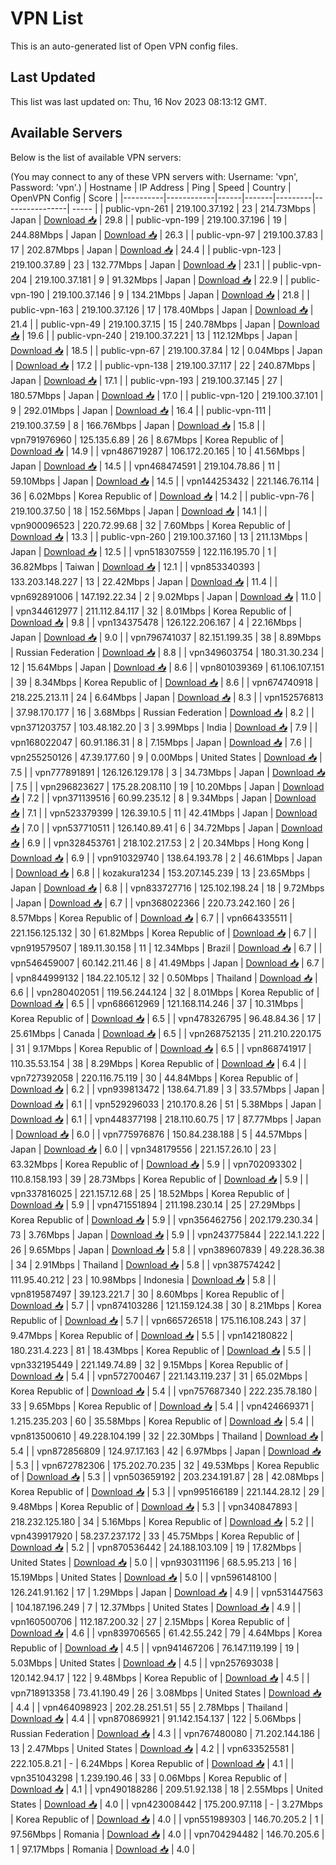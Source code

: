 # VPN List

This is an auto-generated list of Open VPN config files.

## Last Updated

This list was last updated on: Thu, 16 Nov 2023 08:13:12 GMT.

## Available Servers

Below is the list of available VPN servers:

(You may connect to any of these VPN servers with: Username: 'vpn', Password: 'vpn'.)
| Hostname | IP Address | Ping | Speed | Country | OpenVPN Config | Score |
|----------|------------|------|-------|---------|----------------| ----- |
| public-vpn-261 | 219.100.37.192 | 23 | 214.73Mbps | Japan | [Download 📥](./configs/server_0_JP.ovpn) | 29.8 |
| public-vpn-199 | 219.100.37.196 | 19 | 244.88Mbps | Japan | [Download 📥](./configs/server_1_JP.ovpn) | 26.3 |
| public-vpn-97 | 219.100.37.83 | 17 | 202.87Mbps | Japan | [Download 📥](./configs/server_2_JP.ovpn) | 24.4 |
| public-vpn-123 | 219.100.37.89 | 23 | 132.77Mbps | Japan | [Download 📥](./configs/server_3_JP.ovpn) | 23.1 |
| public-vpn-204 | 219.100.37.181 | 9 | 91.32Mbps | Japan | [Download 📥](./configs/server_4_JP.ovpn) | 22.9 |
| public-vpn-190 | 219.100.37.146 | 9 | 134.21Mbps | Japan | [Download 📥](./configs/server_5_JP.ovpn) | 21.8 |
| public-vpn-163 | 219.100.37.126 | 17 | 178.40Mbps | Japan | [Download 📥](./configs/server_6_JP.ovpn) | 21.4 |
| public-vpn-49 | 219.100.37.15 | 15 | 240.78Mbps | Japan | [Download 📥](./configs/server_7_JP.ovpn) | 19.6 |
| public-vpn-240 | 219.100.37.221 | 13 | 112.12Mbps | Japan | [Download 📥](./configs/server_8_JP.ovpn) | 18.5 |
| public-vpn-67 | 219.100.37.84 | 12 | 0.04Mbps | Japan | [Download 📥](./configs/server_9_JP.ovpn) | 17.2 |
| public-vpn-138 | 219.100.37.117 | 22 | 240.87Mbps | Japan | [Download 📥](./configs/server_10_JP.ovpn) | 17.1 |
| public-vpn-193 | 219.100.37.145 | 27 | 180.57Mbps | Japan | [Download 📥](./configs/server_11_JP.ovpn) | 17.0 |
| public-vpn-120 | 219.100.37.101 | 9 | 292.01Mbps | Japan | [Download 📥](./configs/server_12_JP.ovpn) | 16.4 |
| public-vpn-111 | 219.100.37.59 | 8 | 166.76Mbps | Japan | [Download 📥](./configs/server_13_JP.ovpn) | 15.8 |
| vpn791976960 | 125.135.6.89 | 26 | 8.67Mbps | Korea Republic of | [Download 📥](./configs/server_14_KR.ovpn) | 14.9 |
| vpn486719287 | 106.172.20.165 | 10 | 41.56Mbps | Japan | [Download 📥](./configs/server_15_JP.ovpn) | 14.5 |
| vpn468474591 | 219.104.78.86 | 11 | 59.10Mbps | Japan | [Download 📥](./configs/server_16_JP.ovpn) | 14.5 |
| vpn144253432 | 221.146.76.114 | 36 | 6.02Mbps | Korea Republic of | [Download 📥](./configs/server_17_KR.ovpn) | 14.2 |
| public-vpn-76 | 219.100.37.50 | 18 | 152.56Mbps | Japan | [Download 📥](./configs/server_18_JP.ovpn) | 14.1 |
| vpn900096523 | 220.72.99.68 | 32 | 7.60Mbps | Korea Republic of | [Download 📥](./configs/server_19_KR.ovpn) | 13.3 |
| public-vpn-260 | 219.100.37.160 | 13 | 211.13Mbps | Japan | [Download 📥](./configs/server_20_JP.ovpn) | 12.5 |
| vpn518307559 | 122.116.195.70 | 1 | 36.82Mbps | Taiwan | [Download 📥](./configs/server_21_TW.ovpn) | 12.1 |
| vpn853340393 | 133.203.148.227 | 13 | 22.42Mbps | Japan | [Download 📥](./configs/server_22_JP.ovpn) | 11.4 |
| vpn692891006 | 147.192.22.34 | 2 | 9.02Mbps | Japan | [Download 📥](./configs/server_23_JP.ovpn) | 11.0 |
| vpn344612977 | 211.112.84.117 | 32 | 8.01Mbps | Korea Republic of | [Download 📥](./configs/server_24_KR.ovpn) | 9.8 |
| vpn134375478 | 126.122.206.167 | 4 | 22.16Mbps | Japan | [Download 📥](./configs/server_25_JP.ovpn) | 9.0 |
| vpn796741037 | 82.151.199.35 | 38 | 8.89Mbps | Russian Federation | [Download 📥](./configs/server_26_RU.ovpn) | 8.8 |
| vpn349603754 | 180.31.30.234 | 12 | 15.64Mbps | Japan | [Download 📥](./configs/server_27_JP.ovpn) | 8.6 |
| vpn801039369 | 61.106.107.151 | 39 | 8.34Mbps | Korea Republic of | [Download 📥](./configs/server_28_KR.ovpn) | 8.6 |
| vpn674740918 | 218.225.213.11 | 24 | 6.64Mbps | Japan | [Download 📥](./configs/server_29_JP.ovpn) | 8.3 |
| vpn152576813 | 37.98.170.177 | 16 | 3.68Mbps | Russian Federation | [Download 📥](./configs/server_30_RU.ovpn) | 8.2 |
| vpn371203757 | 103.48.182.20 | 3 | 3.99Mbps | India | [Download 📥](./configs/server_31_IN.ovpn) | 7.9 |
| vpn168022047 | 60.91.186.31 | 8 | 7.15Mbps | Japan | [Download 📥](./configs/server_32_JP.ovpn) | 7.6 |
| vpn255250126 | 47.39.177.60 | 9 | 0.00Mbps | United States | [Download 📥](./configs/server_33_US.ovpn) | 7.5 |
| vpn777891891 | 126.126.129.178 | 3 | 34.73Mbps | Japan | [Download 📥](./configs/server_34_JP.ovpn) | 7.5 |
| vpn296823627 | 175.28.208.110 | 19 | 10.20Mbps | Japan | [Download 📥](./configs/server_35_JP.ovpn) | 7.2 |
| vpn371139516 | 60.99.235.12 | 8 | 9.34Mbps | Japan | [Download 📥](./configs/server_36_JP.ovpn) | 7.1 |
| vpn523379399 | 126.39.10.5 | 11 | 42.41Mbps | Japan | [Download 📥](./configs/server_37_JP.ovpn) | 7.0 |
| vpn537710511 | 126.140.89.41 | 6 | 34.72Mbps | Japan | [Download 📥](./configs/server_38_JP.ovpn) | 6.9 |
| vpn328453761 | 218.102.217.53 | 2 | 20.34Mbps | Hong Kong | [Download 📥](./configs/server_39_HK.ovpn) | 6.9 |
| vpn910329740 | 138.64.193.78 | 2 | 46.61Mbps | Japan | [Download 📥](./configs/server_40_JP.ovpn) | 6.8 |
| kozakura1234 | 153.207.145.239 | 13 | 23.65Mbps | Japan | [Download 📥](./configs/server_41_JP.ovpn) | 6.8 |
| vpn833727716 | 125.102.198.24 | 18 | 9.72Mbps | Japan | [Download 📥](./configs/server_42_JP.ovpn) | 6.7 |
| vpn368022366 | 220.73.242.160 | 26 | 8.57Mbps | Korea Republic of | [Download 📥](./configs/server_43_KR.ovpn) | 6.7 |
| vpn664335511 | 221.156.125.132 | 30 | 61.82Mbps | Korea Republic of | [Download 📥](./configs/server_44_KR.ovpn) | 6.7 |
| vpn919579507 | 189.11.30.158 | 11 | 12.34Mbps | Brazil | [Download 📥](./configs/server_45_BR.ovpn) | 6.7 |
| vpn546459007 | 60.142.211.46 | 8 | 41.49Mbps | Japan | [Download 📥](./configs/server_46_JP.ovpn) | 6.7 |
| vpn844999132 | 184.22.105.12 | 32 | 0.50Mbps | Thailand | [Download 📥](./configs/server_47_TH.ovpn) | 6.6 |
| vpn280402051 | 119.56.244.124 | 32 | 8.01Mbps | Korea Republic of | [Download 📥](./configs/server_48_KR.ovpn) | 6.5 |
| vpn686612969 | 121.168.114.246 | 37 | 10.31Mbps | Korea Republic of | [Download 📥](./configs/server_49_KR.ovpn) | 6.5 |
| vpn478326795 | 96.48.84.36 | 17 | 25.61Mbps | Canada | [Download 📥](./configs/server_50_CA.ovpn) | 6.5 |
| vpn268752135 | 211.210.220.175 | 31 | 9.17Mbps | Korea Republic of | [Download 📥](./configs/server_51_KR.ovpn) | 6.5 |
| vpn868741917 | 110.35.53.154 | 38 | 8.29Mbps | Korea Republic of | [Download 📥](./configs/server_52_KR.ovpn) | 6.4 |
| vpn727392058 | 220.116.75.119 | 30 | 44.84Mbps | Korea Republic of | [Download 📥](./configs/server_53_KR.ovpn) | 6.2 |
| vpn939813472 | 138.64.71.89 | 3 | 33.57Mbps | Japan | [Download 📥](./configs/server_54_JP.ovpn) | 6.1 |
| vpn529296033 | 210.170.8.26 | 51 | 5.38Mbps | Japan | [Download 📥](./configs/server_55_JP.ovpn) | 6.1 |
| vpn448377198 | 218.110.60.75 | 17 | 87.77Mbps | Japan | [Download 📥](./configs/server_56_JP.ovpn) | 6.0 |
| vpn775976876 | 150.84.238.188 | 5 | 44.57Mbps | Japan | [Download 📥](./configs/server_57_JP.ovpn) | 6.0 |
| vpn348179556 | 221.157.26.10 | 23 | 63.32Mbps | Korea Republic of | [Download 📥](./configs/server_58_KR.ovpn) | 5.9 |
| vpn702093302 | 110.8.158.193 | 39 | 28.73Mbps | Korea Republic of | [Download 📥](./configs/server_59_KR.ovpn) | 5.9 |
| vpn337816025 | 221.157.12.68 | 25 | 18.52Mbps | Korea Republic of | [Download 📥](./configs/server_60_KR.ovpn) | 5.9 |
| vpn471551894 | 211.198.230.14 | 25 | 27.29Mbps | Korea Republic of | [Download 📥](./configs/server_61_KR.ovpn) | 5.9 |
| vpn356462756 | 202.179.230.34 | 73 | 3.76Mbps | Japan | [Download 📥](./configs/server_62_JP.ovpn) | 5.9 |
| vpn243775844 | 222.14.1.222 | 26 | 9.65Mbps | Japan | [Download 📥](./configs/server_63_JP.ovpn) | 5.8 |
| vpn389607839 | 49.228.36.38 | 34 | 2.91Mbps | Thailand | [Download 📥](./configs/server_64_TH.ovpn) | 5.8 |
| vpn387574242 | 111.95.40.212 | 23 | 10.98Mbps | Indonesia | [Download 📥](./configs/server_65_ID.ovpn) | 5.8 |
| vpn819587497 | 39.123.221.7 | 30 | 8.60Mbps | Korea Republic of | [Download 📥](./configs/server_66_KR.ovpn) | 5.7 |
| vpn874103286 | 121.159.124.38 | 30 | 8.21Mbps | Korea Republic of | [Download 📥](./configs/server_67_KR.ovpn) | 5.7 |
| vpn665726518 | 175.116.108.243 | 37 | 9.47Mbps | Korea Republic of | [Download 📥](./configs/server_68_KR.ovpn) | 5.5 |
| vpn142180822 | 180.231.4.223 | 81 | 18.43Mbps | Korea Republic of | [Download 📥](./configs/server_69_KR.ovpn) | 5.5 |
| vpn332195449 | 221.149.74.89 | 32 | 9.15Mbps | Korea Republic of | [Download 📥](./configs/server_70_KR.ovpn) | 5.4 |
| vpn572700467 | 221.143.119.237 | 31 | 65.02Mbps | Korea Republic of | [Download 📥](./configs/server_71_KR.ovpn) | 5.4 |
| vpn757687340 | 222.235.78.180 | 33 | 9.65Mbps | Korea Republic of | [Download 📥](./configs/server_72_KR.ovpn) | 5.4 |
| vpn424669371 | 1.215.235.203 | 60 | 35.58Mbps | Korea Republic of | [Download 📥](./configs/server_73_KR.ovpn) | 5.4 |
| vpn813500610 | 49.228.104.199 | 32 | 22.30Mbps | Thailand | [Download 📥](./configs/server_74_TH.ovpn) | 5.4 |
| vpn872856809 | 124.97.17.163 | 42 | 6.97Mbps | Japan | [Download 📥](./configs/server_75_JP.ovpn) | 5.3 |
| vpn672782306 | 175.202.70.235 | 32 | 49.53Mbps | Korea Republic of | [Download 📥](./configs/server_76_KR.ovpn) | 5.3 |
| vpn503659192 | 203.234.191.87 | 28 | 42.08Mbps | Korea Republic of | [Download 📥](./configs/server_77_KR.ovpn) | 5.3 |
| vpn995166189 | 221.144.28.12 | 29 | 9.48Mbps | Korea Republic of | [Download 📥](./configs/server_78_KR.ovpn) | 5.3 |
| vpn340847893 | 218.232.125.180 | 34 | 5.16Mbps | Korea Republic of | [Download 📥](./configs/server_79_KR.ovpn) | 5.2 |
| vpn439917920 | 58.237.237.172 | 33 | 45.75Mbps | Korea Republic of | [Download 📥](./configs/server_80_KR.ovpn) | 5.2 |
| vpn870536442 | 24.188.103.109 | 19 | 17.82Mbps | United States | [Download 📥](./configs/server_81_US.ovpn) | 5.0 |
| vpn930311196 | 68.5.95.213 | 16 | 15.19Mbps | United States | [Download 📥](./configs/server_82_US.ovpn) | 5.0 |
| vpn596148100 | 126.241.91.162 | 17 | 1.29Mbps | Japan | [Download 📥](./configs/server_83_JP.ovpn) | 4.9 |
| vpn531447563 | 104.187.196.249 | 7 | 12.37Mbps | United States | [Download 📥](./configs/server_84_US.ovpn) | 4.9 |
| vpn160500706 | 112.187.200.32 | 27 | 2.15Mbps | Korea Republic of | [Download 📥](./configs/server_85_KR.ovpn) | 4.6 |
| vpn839706565 | 61.42.55.242 | 79 | 4.64Mbps | Korea Republic of | [Download 📥](./configs/server_86_KR.ovpn) | 4.5 |
| vpn941467206 | 76.147.119.199 | 19 | 5.03Mbps | United States | [Download 📥](./configs/server_87_US.ovpn) | 4.5 |
| vpn257693038 | 120.142.94.17 | 122 | 9.48Mbps | Korea Republic of | [Download 📥](./configs/server_88_KR.ovpn) | 4.5 |
| vpn718913358 | 73.41.190.49 | 26 | 3.08Mbps | United States | [Download 📥](./configs/server_89_US.ovpn) | 4.4 |
| vpn464098923 | 202.28.251.51 | 55 | 2.78Mbps | Thailand | [Download 📥](./configs/server_90_TH.ovpn) | 4.4 |
| vpn870869921 | 91.142.154.137 | 122 | 5.06Mbps | Russian Federation | [Download 📥](./configs/server_91_RU.ovpn) | 4.3 |
| vpn767480080 | 71.202.144.186 | 13 | 2.47Mbps | United States | [Download 📥](./configs/server_92_US.ovpn) | 4.2 |
| vpn633525581 | 222.105.8.21 | - | 6.24Mbps | Korea Republic of | [Download 📥](./configs/server_93_KR.ovpn) | 4.1 |
| vpn351043298 | 1.239.190.46 | 33 | 0.06Mbps | Korea Republic of | [Download 📥](./configs/server_94_KR.ovpn) | 4.1 |
| vpn490188286 | 209.51.92.138 | 18 | 2.55Mbps | United States | [Download 📥](./configs/server_95_US.ovpn) | 4.0 |
| vpn423008442 | 175.200.97.118 | - | 3.27Mbps | Korea Republic of | [Download 📥](./configs/server_96_KR.ovpn) | 4.0 |
| vpn551989303 | 146.70.205.2 | 1 | 97.56Mbps | Romania | [Download 📥](./configs/server_97_RO.ovpn) | 4.0 |
| vpn704294482 | 146.70.205.6 | 1 | 97.17Mbps | Romania | [Download 📥](./configs/server_98_RO.ovpn) | 4.0 |
